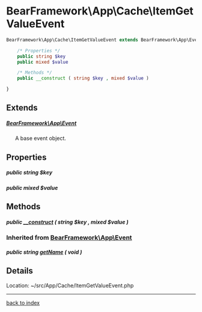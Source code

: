 # BearFramework\App\Cache\ItemGetValueEvent

```php
BearFramework\App\Cache\ItemGetValueEvent extends BearFramework\App\Event {

	/* Properties */
	public string $key
	public mixed $value

	/* Methods */
	public __construct ( string $key , mixed $value )

}
```

## Extends

##### [BearFramework\App\Event](bearframework.app.event.class.md)

&nbsp;&nbsp;&nbsp;&nbsp;&nbsp;&nbsp;A base event object.

## Properties

##### public string $key

##### public mixed $value

## Methods

##### public [__construct](bearframework.app.cache.itemgetvalueevent.__construct.method.md) ( string $key , mixed $value )

### Inherited from [BearFramework\App\Event](bearframework.app.event.class.md)

##### public string [getName](bearframework.app.event.getname.method.md) ( void )

## Details

Location: ~/src/App/Cache/ItemGetValueEvent.php

---

[back to index](index.md)

